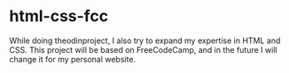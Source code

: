 # html-css-fcc

While doing theodinproject, I also try to expand my expertise in HTML and CSS. This project will be based on FreeCodeCamp, and in the future I will change it for my personal website.
